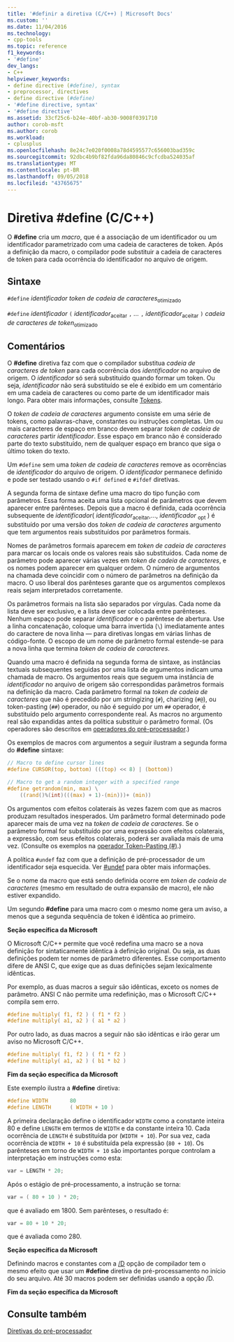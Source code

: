 ```yaml
---
title: '#definir a diretiva (C/C++) | Microsoft Docs'
ms.custom: ''
ms.date: 11/04/2016
ms.technology:
- cpp-tools
ms.topic: reference
f1_keywords:
- '#define'
dev_langs:
- C++
helpviewer_keywords:
- define directive (#define), syntax
- preprocessor, directives
- define directive (#define)
- '#define directive, syntax'
- '#define directive'
ms.assetid: 33cf25c6-b24e-40bf-ab30-9008f0391710
author: corob-msft
ms.author: corob
ms.workload:
- cplusplus
ms.openlocfilehash: 8e24c7e020f0008a78d4595577c656003bad359c
ms.sourcegitcommit: 92dbc4b9bf82fda96da80846c9cfcdba524035af
ms.translationtype: MT
ms.contentlocale: pt-BR
ms.lasthandoff: 09/05/2018
ms.locfileid: "43765675"
---
```

# <a name="define-directive-cc"></a>Diretiva #define (C/C++)

O **#define** cria um *macro*, que é a associação de um identificador ou um identificador parametrizado com uma cadeia de caracteres de token. Após a definição da macro, o compilador pode substituir a cadeia de caracteres de token para cada ocorrência do identificador no arquivo de origem.

## <a name="syntax"></a>Sintaxe

`#define` *identificador* *token de cadeia de caracteres*<sub>otimizado</sub>

`#define` *identificador* `(` *identificador*<sub>aceitar</sub> `,` *...*  `,` *identificador*<sub>aceitar</sub> `)` *cadeia de caracteres de token*<sub>otimizado</sub>

## <a name="remarks"></a>Comentários

O **#define** diretiva faz com que o compilador substitua *cadeia de caracteres de token* para cada ocorrência dos *identificador* no arquivo de origem. O *identificador* só será substituído quando formar um token. Ou seja, *identificador* não será substituído se ele é exibido em um comentário em uma cadeia de caracteres ou como parte de um identificador mais longo. Para obter mais informações, consulte [Tokens](../cpp/tokens-cpp.md).

O *token de cadeia de caracteres* argumento consiste em uma série de tokens, como palavras-chave, constantes ou instruções completas. Um ou mais caracteres de espaço em branco devem separar *token de cadeia de caracteres* partir *identificador*. Esse espaço em branco não é considerado parte do texto substituído, nem de qualquer espaço em branco que siga o último token do texto.

Um `#define` sem uma *token de cadeia de caracteres* remove as ocorrências de *identificador* do arquivo de origem. O *identificador* permanece definido e pode ser testado usando o `#if defined` e `#ifdef` diretivas.

A segunda forma de sintaxe define uma macro do tipo função com parâmetros. Essa forma aceita uma lista opcional de parâmetros que devem aparecer entre parênteses. Depois que a macro é definida, cada ocorrência subsequente de *identificador*( *identificador*<sub>aceitar</sub>,..., *identificador* <sub>opt</sub> ) é substituído por uma versão dos *token de cadeia de caracteres* argumento que tem argumentos reais substituídos por parâmetros formais.

Nomes de parâmetros formais aparecem em *token de cadeia de caracteres* para marcar os locais onde os valores reais são substituídos. Cada nome de parâmetro pode aparecer várias vezes em *token de cadeia de caracteres*, e os nomes podem aparecer em qualquer ordem. O número de argumentos na chamada deve coincidir com o número de parâmetros na definição da macro. O uso liberal dos parênteses garante que os argumentos complexos reais sejam interpretados corretamente.

Os parâmetros formais na lista são separados por vírgulas. Cada nome da lista deve ser exclusivo, e a lista deve ser colocada entre parênteses. Nenhum espaço pode separar *identificador* e o parêntese de abertura. Use a linha concatenação, coloque uma barra invertida (`\`) imediatamente antes do caractere de nova linha — para diretivas longas em várias linhas de código-fonte. O escopo de um nome de parâmetro formal estende-se para a nova linha que termina *token de cadeia de caracteres*.

Quando uma macro é definida na segunda forma de sintaxe, as instâncias textuais subsequentes seguidas por uma lista de argumentos indicam uma chamada de macro. Os argumentos reais que seguem uma instância de *identificador* no arquivo de origem são correspondidas parâmetros formais na definição da macro. Cada parâmetro formal na *token de cadeia de caracteres* que não é precedido por um stringizing (`#`), charizing (`#@`), ou token-pasting (`##`) operador, ou não é seguido por um `##` operador, é substituído pelo argumento correspondente real. As macros no argumento real são expandidas antes da política substituir o parâmetro formal. (Os operadores são descritos em [operadores do pré-processador](../preprocessor/preprocessor-operators.md).)

Os exemplos de macros com argumentos a seguir ilustram a segunda forma do **#define** sintaxe:

```C
// Macro to define cursor lines
#define CURSOR(top, bottom) (((top) << 8) | (bottom))

// Macro to get a random integer with a specified range
#define getrandom(min, max) \
    ((rand()%(int)(((max) + 1)-(min)))+ (min))
```

Os argumentos com efeitos colaterais às vezes fazem com que as macros produzam resultados inesperados. Um parâmetro formal determinado pode aparecer mais de uma vez na *token de cadeia de caracteres*. Se o parâmetro formal for substituído por uma expressão com efeitos colaterais, a expressão, com seus efeitos colaterais, poderá ser avaliada mais de uma vez. (Consulte os exemplos na [operador Token-Pasting (#)](../preprocessor/token-pasting-operator-hash-hash.md).)

A política `#undef` faz com que a definição de pré-processador de um identificador seja esquecida. Ver [#undef](../preprocessor/hash-undef-directive-c-cpp.md) para obter mais informações.

Se o nome da macro que está sendo definida ocorre em *token de cadeia de caracteres* (mesmo em resultado de outra expansão de macro), ele não estiver expandido.

Um segundo **#define** para uma macro com o mesmo nome gera um aviso, a menos que a segunda sequência de token é idêntica ao primeiro.

**Seção específica da Microsoft**

O Microsoft C/C++ permite que você redefina uma macro se a nova definição for sintaticamente idêntica à definição original. Ou seja, as duas definições podem ter nomes de parâmetro diferentes. Esse comportamento difere de ANSI C, que exige que as duas definições sejam lexicalmente idênticas.

Por exemplo, as duas macros a seguir são idênticas, exceto os nomes de parâmetro. ANSI C não permite uma redefinição, mas o Microsoft C/C++ compila sem erro.

```C
#define multiply( f1, f2 ) ( f1 * f2 )
#define multiply( a1, a2 ) ( a1 * a2 )
```

Por outro lado, as duas macros a seguir não são idênticas e irão gerar um aviso no Microsoft C/C++.

```C
#define multiply( f1, f2 ) ( f1 * f2 )
#define multiply( a1, a2 ) ( b1 * b2 )
```

**Fim da seção específica da Microsoft**

Este exemplo ilustra a **#define** diretiva:

```C
#define WIDTH       80
#define LENGTH      ( WIDTH + 10 )
```

A primeira declaração define o identificador `WIDTH` como a constante inteira 80 e define `LENGTH` em termos de `WIDTH` e da constante inteira 10. Cada ocorrência de `LENGTH` é substituída por (`WIDTH + 10`). Por sua vez, cada ocorrência de `WIDTH + 10` é substituída pela expressão (`80 + 10`). Os parênteses em torno de `WIDTH + 10` são importantes porque controlam a interpretação em instruções como esta:

```C
var = LENGTH * 20;
```

Após o estágio de pré-processamento, a instrução se torna:

```C
var = ( 80 + 10 ) * 20;
```

que é avaliado em 1800. Sem parênteses, o resultado é:

```C
var = 80 + 10 * 20;
```

que é avaliada como 280.

**Seção específica da Microsoft**

Definindo macros e constantes com a [/D](../build/reference/d-preprocessor-definitions.md) opção de compilador tem o mesmo efeito que usar um **#define** diretiva de pré-processamento no início do seu arquivo. Até 30 macros podem ser definidas usando a opção /D.

**Fim da seção específica da Microsoft**

## <a name="see-also"></a>Consulte também

[Diretivas do pré-processador](../preprocessor/preprocessor-directives.md)